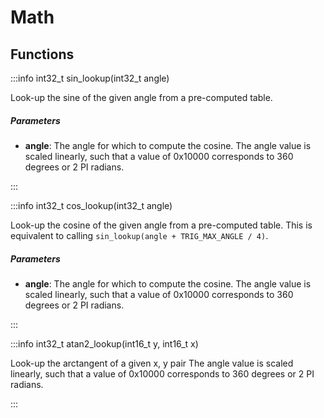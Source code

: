 # Math

## Functions

:::info int32_t sin_lookup(int32_t angle)

Look-up the sine of the given angle from a pre-computed table. 

##### Parameters

- **angle**: The angle for which to compute the cosine. The angle value is scaled linearly, such that a value of 0x10000 corresponds to 360 degrees or 2 PI radians. 

:::

:::info int32_t cos_lookup(int32_t angle)

Look-up the cosine of the given angle from a pre-computed table. This is equivalent to calling `sin_lookup(angle + TRIG_MAX_ANGLE / 4)`. 

##### Parameters

- **angle**: The angle for which to compute the cosine. The angle value is scaled linearly, such that a value of 0x10000 corresponds to 360 degrees or 2 PI radians. 

:::

:::info int32_t atan2_lookup(int16_t y, int16_t x)

Look-up the arctangent of a given x, y pair The angle value is scaled linearly, such that a value of 0x10000 corresponds to 360 degrees or 2 PI radians. 

:::


